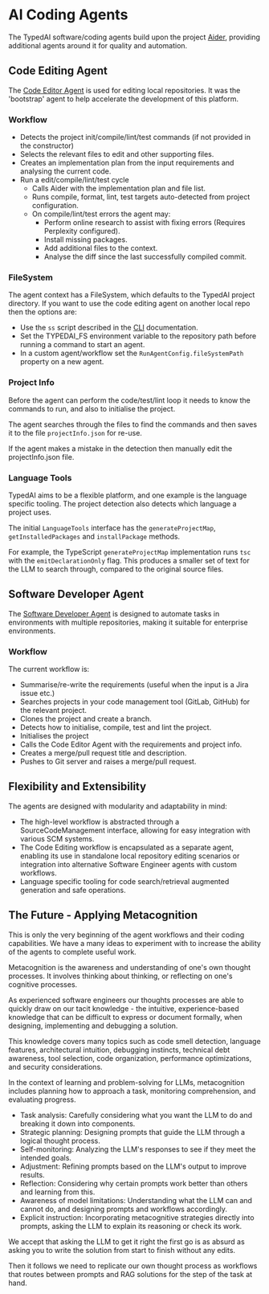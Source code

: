 # AI Coding Agents

The TypedAI software/coding agents build upon the project [Aider](https://aider.chat/), providing additional agents around it for quality and automation.

## Code Editing Agent

The [Code Editor Agent](https://github.com/TrafficGuard/typedai/blob/main/src/swe/codeEditingAgent.ts) is used for editing local repositories. It was the 'bootstrap' agent to help accelerate the development of this platform.

### Workflow

- Detects the project init/compile/lint/test commands (if not provided in the constructor)
- Selects the relevant files to edit and other supporting files.
- Creates an implementation plan from the input requirements and analysing the current code.
- Run a edit/compile/lint/test cycle
    - Calls Aider with the implementation plan and file list.
    - Runs compile, format, lint, test targets auto-detected from project configuration.
    - On compile/lint/test errors the agent may:
        - Perform online research to assist with fixing errors (Requires Perplexity configured).
        - Install missing packages.
        - Add additional files to the context.
        - Analyse the diff since the last successfully compiled commit.

### FileSystem

The agent context has a FileSystem, which defaults to the TypedAI project directory. If you want to use the code editing agent
on another local repo then the options are:

- Use the `ss` script described in the [CLI](cli.md) documentation.
- Set the TYPEDAI_FS environment variable to the repository path before running a command to start an agent.
- In a custom agent/workflow set the `RunAgentConfig.fileSystemPath` property on a new agent.

### Project Info

Before the agent can perform the code/test/lint loop it needs to know the commands to run, and also to initialise the project.

The agent searches through the files to find the commands and then saves it to the file `projectInfo.json` for re-use.

If the agent makes a mistake in the detection then manually edit the projectInfo.json file.

### Language Tools
 
TypedAI aims to be a flexible platform, and one example is the language specific tooling. The project detection also detects which language a project uses.

The initial `LanguageTools` interface has the `generateProjectMap`, `getInstalledPackages` and `installPackage` methods.

For example, the TypeScript `generateProjectMap` implementation runs `tsc` with the `emitDeclarationOnly` flag. This produces a smaller set of text for the LLM to search through, compared to the original source files.


## Software Developer Agent

The [Software Developer Agent](https://github.com/TrafficGuard/typedai/blob/main/src/swe/softwareDeveloperAgent.ts) is designed to automate tasks in environments with multiple repositories, making it suitable for enterprise environments. 

### Workflow

The current workflow is:

- Summarise/re-write the requirements (useful when the input is a Jira issue etc.)
- Searches projects in your code management tool (GitLab, GitHub) for the relevant project.
- Clones the project and create a branch.
- Detects how to initialise, compile, test and lint the project.
- Initialises the project
- Calls the Code Editor Agent with the requirements and project info.
- Creates a merge/pull request title and description.
- Pushes to Git server and raises a merge/pull request.


## Flexibility and Extensibility

The agents are designed with modularity and adaptability in mind:

- The high-level workflow is abstracted through a SourceCodeManagement interface, allowing for easy integration with various SCM systems.
- The Code Editing workflow is encapsulated as a separate agent, enabling its use in standalone local repository editing scenarios or integration into alternative Software Engineer agents with custom workflows.
- Language specific tooling for code search/retrieval augmented generation and safe operations.

## The Future - Applying Metacognition

This is only the very beginning of the agent workflows and their coding capabilities. We have a many ideas to experiment with to increase the ability of the agents to complete useful work.

Metacognition is the awareness and understanding of one's own thought processes. It involves thinking about thinking, or reflecting on one's cognitive processes.

As experienced software engineers our thoughts processes are able to quickly draw on our tacit knowledge - the intuitive, experience-based knowledge that can be difficult to express or document formally, when designing, implementing and debugging a solution.

This knowledge covers many topics such as code smell detection, language features, architectural intuition, debugging instincts, technical debt awareness, tool selection, code organization, performance optimizations, and security considerations.

In the context of learning and problem-solving for LLMs, metacognition includes planning how to approach a task, monitoring comprehension, and evaluating progress.

- Task analysis: Carefully considering what you want the LLM to do and breaking it down into components.
- Strategic planning: Designing prompts that guide the LLM through a logical thought process.
- Self-monitoring: Analyzing the LLM's responses to see if they meet the intended goals.
- Adjustment: Refining prompts based on the LLM's output to improve results.
- Reflection: Considering why certain prompts work better than others and learning from this.
- Awareness of model limitations: Understanding what the LLM can and cannot do, and designing prompts and workflows accordingly.
- Explicit instruction: Incorporating metacognitive strategies directly into prompts, asking the LLM to explain its reasoning or check its work.

We accept that asking the LLM to get it right the first go is as absurd as asking you to write the solution from start to finish without any edits.

Then it follows we need to replicate our own thought process as workflows that routes between prompts and RAG solutions for the step of the task at hand.

<!--
## AI-editing friendly code

There are some suggestions to follow to writing code that is amendable to AI editing.

TypeScript 5.5 introduced a new compiler option called [Isolated Declarations](https://devblogs.microsoft.com/typescript/announcing-typescript-5-5/#isolated-declarations)
-->